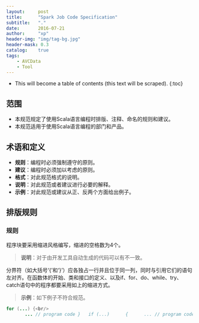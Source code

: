 ```yaml
---
layout:     post
title:      "Spark Job Code Specification"
subtitle:   "."
date:       2016-07-21
author:     "xp"
header-img: "img/tag-bg.jpg"
header-mask: 0.3
catalog:    true
tags:
    - AVCData
    - Tool
---
```

* This will become a table of contents (this text will be scraped).
{:toc}


## 范围
- 本规范规定了使用Scala语言编程时排版、注释、命名的规则和建议。
- 本规范适用于使用Scala语言编程的部门和产品。


## 术语和定义
- **规则**：编程时必须强制遵守的原则。
- **建议**：编程时必须加以考虑的原则。
- **格式**：对此规范格式的说明。
- **说明**：对此规范或者建议进行必要的解释。
- **示例**：对此规范或建议从正、反两个方面给出例子。


## 排版规则
### 规则
程序块要采用缩进风格编写，缩进的空格数为4个。

> **说明**：对于由开发工具自动生成的代码可以有不一致。

分界符（如大括号‘{’和‘}’）应各独占一行并且位于同一列，同时与引用它们的语句左对齐。在函数体的开始、类和接口的定义、以及if、for、do、while、try、catch语句中的程序都要采用如上的缩进方式。
> **示例**：如下例子不符合规范。 <br/>
```java
for (...) {<br/>
       ... // program code }   if (...)      {      ... // program code     }   void example_fun( void )     {      ... // program code     }   应如下书写。 for (...)  {      ... // program code }   if (...)  {      ... // program code }   void example_fun( void ) {      ... // program code }
```